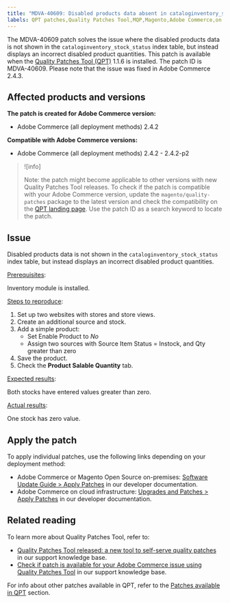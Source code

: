 ```yaml
---
title: "MDVA-40609: Disabled products data absent in cataloginventory_stock_status table"
labels: QPT patches,Quality Patches Tool,MQP,Magento,Adobe Commerce,on premises,cloud infrastructure,Support Tools,index,incorrect table,disabled product,2.4.2,2.4.2-p1,2.4.2-p2
---
```


The MDVA-40609 patch solves the issue where the disabled products data is not shown in the `cataloginventory_stock_status` index table, but instead displays an incorrect disabled product quantities. This patch is available when the [Quality Patches Tool (QPT)](https://support.magento.com/hc/en-us/articles/360047139492) 1.1.6 is installed. The patch ID is MDVA-40609. Please note that the issue was fixed in Adobe Commerce 2.4.3.

## Affected products and versions

**The patch is created for Adobe Commerce version:**

* Adobe Commerce (all deployment methods)  2.4.2

**Compatible with Adobe Commerce versions:**

* Adobe Commerce (all deployment methods) 2.4.2 - 2.4.2-p2

>![info]
>
>Note: the patch might become applicable to other versions with new Quality Patches Tool releases. To check if the patch is compatible with your Adobe Commerce version, update the `magento/quality-patches` package to the latest version and check the compatibility on the [QPT landing page](https://devdocs.magento.com/quality-patches/tool.html#patch-grid). Use the patch ID as a search keyword to locate the patch.

## Issue

Disabled products data is not shown in the `cataloginventory_stock_status` index table, but instead displays an incorrect disabled product quantities.

<ins>Prerequisites</ins>:

Inventory module is installed.

<ins>Steps to reproduce</ins>:

1. Set up two websites with stores and store views.
1. Create an additional source and stock.
1. Add a simple product:
    * Set Enable Product to *No*
    * Assign two sources with Source Item Status = Instock, and Qty greater than zero
1. Save the product.
1. Check the **Product Salable Quantity** tab.

<ins>Expected results</ins>:

Both stocks have entered values greater than zero.

<ins>Actual results</ins>:

One stock has zero value.

## Apply the patch

To apply individual patches, use the following links depending on your deployment method:

* Adobe Commerce or Magento Open Source on-premises: [Software Update Guide > Apply Patches](https://devdocs.magento.com/guides/v2.4/comp-mgr/patching/mqp.html) in our developer documentation.
* Adobe Commerce on cloud infrastructure: [Upgrades and Patches > Apply Patches](https://devdocs.magento.com/cloud/project/project-patch.html) in our developer documentation.

## Related reading

To learn more about Quality Patches Tool, refer to:

* [Quality Patches Tool released: a new tool to self-serve quality patches](https://support.magento.com/hc/en-us/articles/360047139492) in our support knowledge base.
* [Check if patch is available for your Adobe Commerce issue using Quality Patches Tool](https://support.magento.com/hc/en-us/articles/360047125252) in our support knowledge base.

For info about other patches available in QPT, refer to the [Patches available in QPT](https://support.magento.com/hc/en-us/sections/360010506631-Patches-available-in-MQP-tool-) section.
